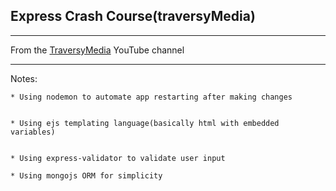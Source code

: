 ## Express Crash Course(traversyMedia)
---
From the [TraversyMedia](https://www.youtube.com/channel/UC29ju8bIPH5as8OGnQzwJyA) YouTube channel

---
Notes:


    * Using nodemon to automate app restarting after making changes


    * Using ejs templating language(basically html with embedded variables)


    * Using express-validator to validate user input

    * Using mongojs ORM for simplicity